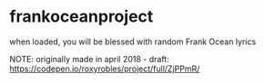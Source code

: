 # frankoceanproject

when loaded, you will be blessed with random Frank Ocean lyrics

NOTE: originally made in april 2018 - draft: https://codepen.io/roxyrobles/project/full/ZjPPmR/ 
